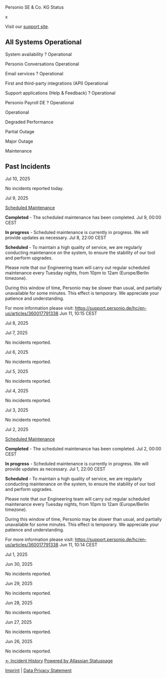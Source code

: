 Personio SE & Co. KG Status

[](https://www.personio.de/)

[](https://status.personio.de/#)

[](https://status.personio.de/#updates-dropdown-support)  x

 Visit our [support site](https://support.personio.de/hc/en-us).

 All Systems Operational
----------

 System availability ?  Operational

 Personio Conversations  Operational

 Email services ?  Operational

 First and third-party integrations (API)  Operational

 Support applications (Help & Feedback) ?  Operational

 Personio Payroll DE ?  Operational

 Operational

 Degraded Performance

 Partial Outage

 Major Outage

 Maintenance

Past Incidents
----------

Jul 10, 2025

No incidents reported today.

Jul  9, 2025

[Scheduled Maintenance](https://status.personio.de/incidents/5zfpd2zz9z5p)

**Completed** - The scheduled maintenance has been completed.
 Jul  9, 00:00 CEST

**In progress** - Scheduled maintenance is currently in progress. We will provide updates as necessary.
 Jul  8, 22:00 CEST

**Scheduled** - To maintain a high quality of service, we are regularly conducting maintenance on the system, to ensure the stability of our tool and perform upgrades.

Please note that our Engineering team will carry out regular scheduled maintenance every Tuesday nights, from 10pm to 12am (Europe/Berlin timezone).

During this window of time, Personio may be slower than usual, and partially unavailable for some minutes. This effect is temporary. We appreciate your patience and understanding.

For more information please visit: <https://support.personio.de/hc/en-us/articles/360017791338>
 Jun 11, 10:15 CEST

Jul  8, 2025

Jul  7, 2025

No incidents reported.

Jul  6, 2025

No incidents reported.

Jul  5, 2025

No incidents reported.

Jul  4, 2025

No incidents reported.

Jul  3, 2025

No incidents reported.

Jul  2, 2025

[Scheduled Maintenance](https://status.personio.de/incidents/glt1m3tq08vt)

**Completed** - The scheduled maintenance has been completed.
 Jul  2, 00:00 CEST

**In progress** - Scheduled maintenance is currently in progress. We will provide updates as necessary.
 Jul  1, 22:00 CEST

**Scheduled** - To maintain a high quality of service, we are regularly conducting maintenance on the system, to ensure the stability of our tool and perform upgrades.

Please note that our Engineering team will carry out regular scheduled maintenance every Tuesday nights, from 10pm to 12am (Europe/Berlin timezone).

During this window of time, Personio may be slower than usual, and partially unavailable for some minutes. This effect is temporary. We appreciate your patience and understanding.

For more information please visit: <https://support.personio.de/hc/en-us/articles/360017791338>
 Jun 11, 10:14 CEST

Jul  1, 2025

Jun 30, 2025

No incidents reported.

Jun 29, 2025

No incidents reported.

Jun 28, 2025

No incidents reported.

Jun 27, 2025

No incidents reported.

Jun 26, 2025

No incidents reported.

[← Incident History](https://status.personio.de/history) [Powered by Atlassian Statuspage](https://www.atlassian.com/software/statuspage?utm_campaign=status.personio.de&utm_content=SP-notifications&utm_medium=powered-by&utm_source=inapp)

[Imprint](https://www.personio.de/impressum/) | [Data Privacy Statement](https://www.personio.de/datenschutzerklaerung/)
